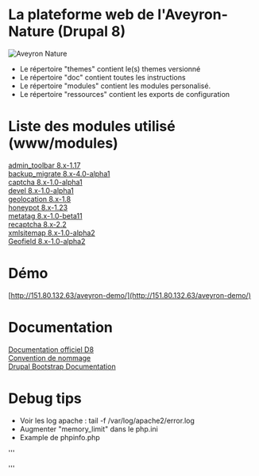 # La plateforme web de l'Aveyron-Nature (Drupal 8)
![Aveyron Nature](https://raw.githubusercontent.com/gitkyo/Aveyron-Nature-Web/master/themes/bootstrap_aveyron/images/aveyron.gif  "Aveyron Nature")

- Le répertoire "themes" contient le(s) themes versionné
- Le répertoire "doc" contient toutes les instructions
- Le répertoire "modules" contient les modules personalisé.
- Le répertoire "ressources" contient les exports de configuration

# Liste des modules utilisé (www/modules)

[admin_toolbar 8.x-1.17](https://ftp.drupal.org/files/projects/admin_toolbar-8.x-1.17.zip)  
[backup_migrate 8.x-4.0-alpha1](https://ftp.drupal.org/files/projects/backup_migrate-8.x-4.0-alpha1.zip)  
[captcha 8.x-1.0-alpha1](https://ftp.drupal.org/files/projects/captcha-8.x-1.0-alpha1.zip)  
[devel 8.x-1.0-alpha1](https://ftp.drupal.org/files/projects/devel-8.x-1.0-alpha1.zip)  
[geolocation 8.x-1.8](https://ftp.drupal.org/files/projects/geolocation-8.x-1.8.zip)  
[honeypot 8.x-1.23](https://ftp.drupal.org/files/projects/honeypot-8.x-1.23.zip)  
[metatag 8.x-1.0-beta11](https://ftp.drupal.org/files/projects/metatag-8.x-1.0-beta11.zip)  
[recaptcha 8.x-2.2](https://ftp.drupal.org/files/projects/recaptcha-8.x-2.2.zip)  
[xmlsitemap 8.x-1.0-alpha2](https://ftp.drupal.org/files/projects/xmlsitemap-8.x-1.0-alpha2.zip)  
[Geofield 8.x-1.0-alpha2](https://ftp.drupal.org/files/projects/geofield-8.x-1.0-alpha2.zip)


# Démo
[http://151.80.132.63/aveyron-demo/](http://151.80.132.63/aveyron-demo/)

# Documentation 
[Documentation officiel D8](https://www.drupal.org/docs/8)  
[Convention de nommage](https://www.drupal.org/node/318)  
[Drupal Bootstrap Documentation](http://drupal-bootstrap.org/api/bootstrap)  

# Debug tips

   - Voir les log apache : tail -f /var/log/apache2/error.log
   - Augmenter "memory_limit" dans le php.ini
   - Example de phpinfo.php 

'''
<?php

// Affiche toutes les informations, comme le ferait INFO_ALL
phpinfo();

// Affiche uniquement le module d'information.
// phpinfo(8) fournirait les mêmes informations.
phpinfo(INFO_MODULES);

?>
'''



